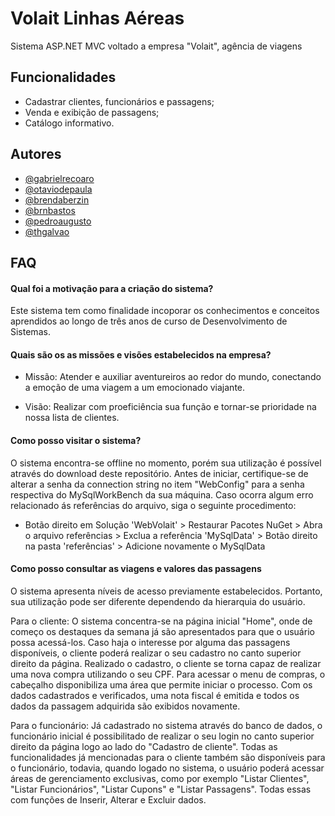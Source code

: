 
# Volait Linhas Aéreas

Sistema ASP.NET MVC voltado a empresa "Volait", agência de viagens



## Funcionalidades

- Cadastrar clientes, funcionários e passagens;
- Venda e exibição de passagens;
- Catálogo informativo.



## Autores

- [@gabrielrecoaro](https://github.com/gabrielrecoaro)
- [@otaviodepaula](https://github.com/otaviodepaula)
- [@brendaberzin](https://github.com/brendaberzin)
- [@brnbastos](https://github.com/brnbastos)
- [@pedroaugusto](https://github.com/pedroaugusto90)
- [@thgalvao](https://github.com/thgalvao)


## FAQ

#### Qual foi a motivação para a criação do sistema?

Este sistema tem como finalidade incoporar os conhecimentos e conceitos aprendidos ao longo de três anos de curso de Desenvolvimento de Sistemas.

#### Quais são os as missões e visões estabelecidos na empresa?

- Missão: Atender e auxiliar aventureiros ao redor do mundo, conectando a emoção de uma viagem a um emocionado viajante.

- Visão: Realizar com proeficiência sua função e tornar-se prioridade na nossa lista de clientes.

#### Como posso visitar o sistema?

O sistema encontra-se offline no momento, porém sua utilização é possível através do download deste repositório.
Antes de iniciar, certifique-se de alterar a senha da connection string no item "WebConfig" para a senha respectiva do MySqlWorkBench da sua máquina. Caso ocorra algum erro relacionado ás referências do arquivo, siga o seguinte procedimento:

- Botão direito em Solução 'WebVolait' > Restaurar Pacotes NuGet > Abra o arquivo referências > Exclua a referência 'MySqlData' > Botão direito na pasta 'referências' > Adicione novamente o MySqlData

#### Como posso consultar as viagens e valores das passagens

O sistema apresenta níveis de acesso previamente estabelecidos. Portanto, sua utilização pode ser diferente dependendo da hierarquia do usuário.

Para o cliente: O sistema concentra-se na página inicial "Home", onde de começo os destaques da semana já são apresentados para que o usuário possa acessá-los. Caso haja o interesse por alguma das passagens disponíveis, o cliente poderá realizar o seu cadastro no canto superior direito da página. Realizado o cadastro, o cliente se torna capaz de realizar uma nova compra utilizando o seu CPF. Para acessar o menu de compras, o cabeçalho disponibiliza uma área que permite iniciar o processo. Com os dados cadastrados e verificados, uma nota fiscal é emitida e todos os dados da passagem adquirida são exibidos novamente.

Para o funcionário: Já cadastrado no sistema através do banco de dados, o funcionário inicial é possibilitado de realizar o seu login no canto superior direito da página logo ao lado do "Cadastro de cliente". Todas as funcionalidades já mencionadas para o cliente também são disponíveis para o funcionário, todavia, quando logado no sistema, o usuário poderá acessar áreas de gerenciamento exclusivas, como por exemplo "Listar Clientes", "Listar Funcionários", "Listar Cupons" e "Listar Passagens". Todas essas com funções de Inserir, Alterar e Excluir dados.
